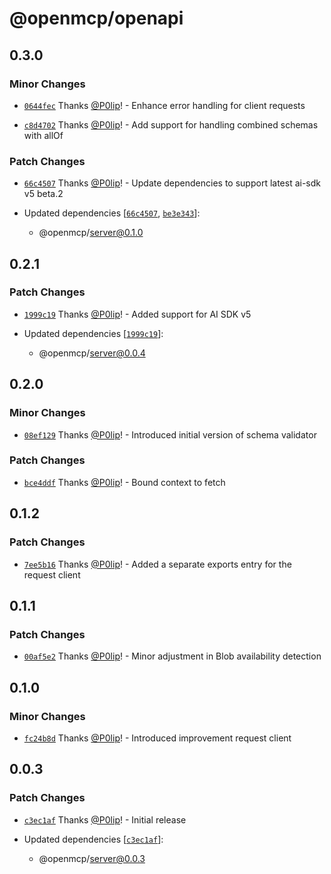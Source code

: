 # @openmcp/openapi

## 0.3.0

### Minor Changes

- [`0644fec`](https://github.com/getdatanaut/openmcp/commit/0644fec490322af94bb367aff736da78363dbc02) Thanks
  [@P0lip](https://github.com/P0lip)! - Enhance error handling for client requests

- [`c8d4702`](https://github.com/getdatanaut/openmcp/commit/c8d47027af19b6dcdb1fabc56816fffa675417c0) Thanks
  [@P0lip](https://github.com/P0lip)! - Add support for handling combined schemas with allOf

### Patch Changes

- [`66c4507`](https://github.com/getdatanaut/openmcp/commit/66c45070b16d07c8458a53c1dbd9ac0ab7a876ad) Thanks
  [@P0lip](https://github.com/P0lip)! - Update dependencies to support latest ai-sdk v5 beta.2

- Updated dependencies
  [[`66c4507`](https://github.com/getdatanaut/openmcp/commit/66c45070b16d07c8458a53c1dbd9ac0ab7a876ad),
  [`be3e343`](https://github.com/getdatanaut/openmcp/commit/be3e343f9e75e37a2a37dd0fe1d4c29bbea8af5f)]:
  - @openmcp/server@0.1.0

## 0.2.1

### Patch Changes

- [`1999c19`](https://github.com/getdatanaut/openmcp/commit/1999c190635b265f25c8533ade73e952d5d4aa86) Thanks
  [@P0lip](https://github.com/P0lip)! - Added support for AI SDK v5

- Updated dependencies
  [[`1999c19`](https://github.com/getdatanaut/openmcp/commit/1999c190635b265f25c8533ade73e952d5d4aa86)]:
  - @openmcp/server@0.0.4

## 0.2.0

### Minor Changes

- [`08ef129`](https://github.com/getdatanaut/openmcp/commit/08ef12959c5119bc882fe2c35abf1b538bd89f38) Thanks
  [@P0lip](https://github.com/P0lip)! - Introduced initial version of schema validator

### Patch Changes

- [`bce4ddf`](https://github.com/getdatanaut/openmcp/commit/bce4ddf4c194b222010ecbb60d6fae20a4fa39e5) Thanks
  [@P0lip](https://github.com/P0lip)! - Bound context to fetch

## 0.1.2

### Patch Changes

- [`7ee5b16`](https://github.com/getdatanaut/openmcp/commit/7ee5b169d621211ed85dbb11625a8dd6b951178b) Thanks
  [@P0lip](https://github.com/P0lip)! - Added a separate exports entry for the request client

## 0.1.1

### Patch Changes

- [`00af5e2`](https://github.com/getdatanaut/openmcp/commit/00af5e2dc9e639c3877172bef5637e147bcd1b67) Thanks
  [@P0lip](https://github.com/P0lip)! - Minor adjustment in Blob availability detection

## 0.1.0

### Minor Changes

- [`fc24b8d`](https://github.com/getdatanaut/openmcp/commit/fc24b8d5d47c9e7fb9f6bbc0498824432c0b432b) Thanks
  [@P0lip](https://github.com/P0lip)! - Introduced improvement request client

## 0.0.3

### Patch Changes

- [`c3ec1af`](https://github.com/getdatanaut/openmcp/commit/c3ec1afdf557b8552d62a3981ced2bb2a5bf6371) Thanks
  [@P0lip](https://github.com/P0lip)! - Initial release

- Updated dependencies
  [[`c3ec1af`](https://github.com/getdatanaut/openmcp/commit/c3ec1afdf557b8552d62a3981ced2bb2a5bf6371)]:
  - @openmcp/server@0.0.3
